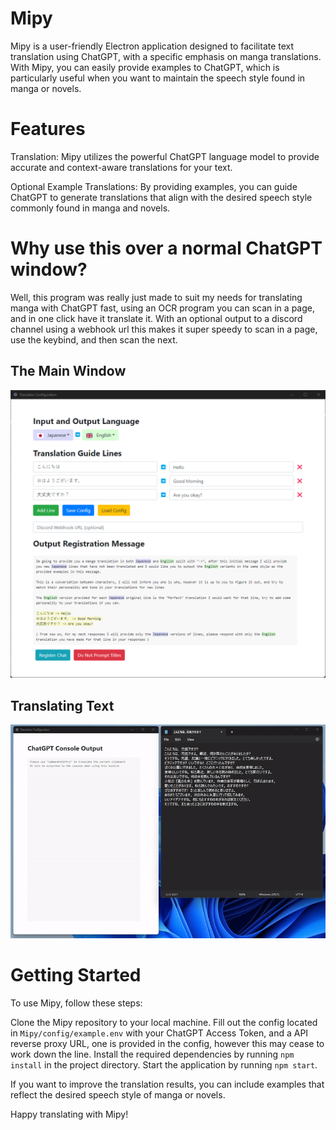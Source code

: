 # Mipy
Mipy is a user-friendly Electron application designed to facilitate text translation using ChatGPT, with a specific emphasis on manga translations. With Mipy, you can easily provide examples to ChatGPT, which is particularly useful when you want to maintain the speech style found in manga or novels.

# Features
Translation: Mipy utilizes the powerful ChatGPT language model to provide accurate and context-aware translations for your text.

Optional Example Translations: By providing examples, you can guide ChatGPT to generate translations that align with the desired speech style commonly found in manga and novels.

# Why use this over a normal ChatGPT window?
Well, this program was really just made to suit my needs for translating manga with ChatGPT fast, using an OCR program you can scan in a page, and in one click have it translate it. With an optional output to a discord channel using a webhook url this makes it super speedy to scan in a page, use the keybind, and then scan the next.

## The Main Window
![main](./images/main.png)

## Translating Text
![example](./images/example.gif)


# Getting Started
To use Mipy, follow these steps:

Clone the Mipy repository to your local machine.
Fill out the config located in `Mipy/config/example.env` with your ChatGPT Access Token, and a API reverse proxy URL, one is provided in the config, however this may cease to work down the line.
Install the required dependencies by running `npm install` in the project directory.
Start the application by running `npm start`.

If you want to improve the translation results, you can include examples that reflect the desired speech style of manga or novels.

Happy translating with Mipy!

